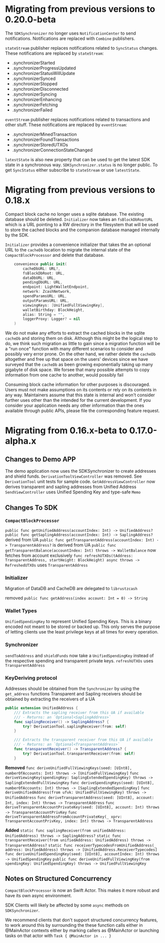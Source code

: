 # Migrating from previous versions to 0.20.0-beta
The `SDKSynchronizer` no longer uses `NotificationCenter` to send notifications.
Notifications are replaced with `Combine` publishers.

`stateStream` publisher replaces notifications related to `SyncStatus` changes.
These notifications are replaced by `stateStream`:
- .synchronizerStarted
- .synchronizerProgressUpdated
- .synchronizerStatusWillUpdate
- .synchronizerSynced
- .synchronizerStopped
- .synchronizerDisconnected
- .synchronizerSyncing
- .synchronizerEnhancing
- .synchronizerFetching
- .synchronizerFailed

`eventStream` publisher replaces notifications related to transactions and other stuff.
These notifications are replaced by `eventStream`:
- .synchronizerMinedTransaction
- .synchronizerFoundTransactions
- .synchronizerStoredUTXOs
- .synchronizerConnectionStateChanged

`latestState` is also new property that can be used to get the latest SDK state in a synchronous way.
`SDKSynchronizer.status` is no longer public. To get `SyncStatus` either subscribe to `stateStream` 
or use `latestState`. 

# Migrating from previous versions to 0.18.x
Compact block cache no longer uses a sqlite database. The existing database
should be deleted. `Initializer` now takes an `fsBlockDbRootURL` which is a 
URL pointing to a RW directory in the filesystem that will be used to store
the cached blocks and the companion database managed internally by the SDK.

`Initializer` provides a convenience initializer that takes the an optional
URL to the `cacheDb` location to migrate the internal state of the 
`CompactBlockProcessor` and delete that database. 

````Swift
    convenience public init(
        cacheDbURL: URL?,
        fsBlockDbRoot: URL,
        dataDbURL: URL,
        pendingDbURL: URL,
        endpoint: LightWalletEndpoint,
        network: ZcashNetwork,
        spendParamsURL: URL,
        outputParamsURL: URL,
        viewingKeys: [UnifiedFullViewingKey],
        walletBirthday: BlockHeight,
        alias: String = "",
        loggerProxy: Logger? = nil
    )
````

We do not make any efforts to extract the cached blocks in the sqlite
`cacheDb` and storing them on disk. Although this might be the logical 
step to do, we think such migration as little to gain since a migration
function will be a "run once" function with many different scenarios to
consider and possibly very error prone. On the other hand, we rather delete
the `cacheDb` altogether and free up that space on the users' devices since
we have surveyed that the `cacheDb` as been growing exponentially taking up
many gigabyte of disk space. We forsee that many possible attempts to copy
information from one cache to another, would possibly fail 

Consuming block cache information for other purposes is discouraged. Users
must not make assumptions on its contents or rely on its contents in any way. 
Maintainers assume that this state is internal and won't consider further
uses other than the intended for the current development. If you consider
your application needs any other information than the ones available through
public APIs, please file the corresponding feature request.

# Migrating from 0.16.x-beta to 0.17.0-alpha.x

## Changes to Demo APP
The demo application now uses the SDKSynchronizer to create addresses and
shield funds.
`DerivationToolViewController` was removed. See `DerivationTool` unit tests
for sample code.
`GetAddressViewController` now derives transparent and sapling addresses
from Unified Address
`SendViewController` uses Unified Spending Key and type-safe `Memo`

## Changes To SDK
### `CompactBlockProcessor`
`public func getUnifiedAddress(accountIndex: Int) -> UnifiedAddress?`
`public func getSaplingAddress(accountIndex: Int) -> SaplingAddress?` derived from UA
`public func getTransparentAddress(accountIndex: Int) -> TransparentAddress?`
is derived from UA
`public func getTransparentBalance(accountIndex: Int) throws -> WalletBalance` now
fetches from account exclusively
`func refreshUTXOs(tAddress: TransparentAddress, startHeight: BlockHeight) async throws -> RefreshedUTXOs`
uses `TransparentAddress`

### Initializer
Migration of DataDB and CacheDB are delegated to `librustzcash`

removed `public func getAddress(index account: Int = 0) -> String`


### Wallet Types
`UnifiedSpendingKey` to represent Unified Spending Keys. This is a binary
encoded not meant to be stored or backed up. This only serves the purpose
of letting clients use the least privilege keys at all times for every
operation.

### Synchronizer
`sendToAddress` and `shieldFunds` now take a `UnifiedSpendingKey` instead
of the respective spending and transparent private keys.
`refreshUTXOs` uses `TransparentAddress`

### KeyDeriving protocol
Addresses should be obtained from the `Synchronizer` by using the `get_address` functions
Transparent and Sapling receivers should be obtained by extracting the receivers of a UA
````Swift
public extension UnifiedAddress {
    /// Extracts the sapling receiver from this UA if available
    /// - Returns: an `Optional<SaplingAddress>`
    func saplingReceiver() -> SaplingAddress? {
        try? DerivationTool.saplingReceiver(from: self)
    }

    /// Extracts the transparent receiver from this UA if available
    /// - Returns: an `Optional<TransparentAddress>`
    func transparentReceiver() -> TransparentAddress? {
        try? DerivationTool.transparentReceiver(from: self)
    }
````

**Removed**
`func deriveUnifiedFullViewingKeys(seed: [UInt8], numberOfAccounts: Int) throws -> [UnifiedFullViewingKey]`
`func deriveViewingKey(spendingKey: SaplingExtendedSpendingKey) throws -> SaplingExtendedFullViewingKey`
`func deriveSpendingKeys(seed: [UInt8], numberOfAccounts: Int) throws -> [SaplingExtendedSpendingKey]`
`func deriveUnifiedAddress(from ufvk: UnifiedFullViewingKey) throws -> UnifiedAddress`
`func deriveTransparentAddress(seed: [UInt8], account: Int, index: Int) throws -> TransparentAddress`
`func deriveTransparentAccountPrivateKey(seed: [UInt8], account: Int) throws -> TransparentAccountPrivKey`
`func deriveTransparentAddressFromAccountPrivateKey(_ xprv: TransparentAccountPrivKey, index: Int) throws -> TransparentAddress`

**Added**
`static func saplingReceiver(from unifiedAddress: UnifiedAddress) throws -> SaplingAddress?`
`static func transparentReceiver(from unifiedAddress: UnifiedAddress) throws -> TransparentAddress?`
`static func receiverTypecodesFromUnifiedAddress(_ address: UnifiedAddress) throws -> [UnifiedAddress.ReceiverTypecodes]`
`func deriveUnifiedSpendingKey(seed: [UInt8], accountIndex: Int) throws -> UnifiedSpendingKey`
`public func deriveUnifiedFullViewingKey(from spendingKey: UnifiedSpendingKey) throws -> UnifiedFullViewingKey`

## Notes on Structured Concurrency

`CompactBlockProcessor` is now an Swift Actor. This makes it more robust and have its own
async environment.

SDK Clients will likely be affected by some `async` methods on `SDKSynchronizer`.

We recommend clients that don't support structured concurrency features, to work around this by  surrounding the these function calls either in @MainActor contexts either by marking callers as @MainActor or launching tasks on that actor with `Task { @MainActor in ... }`
